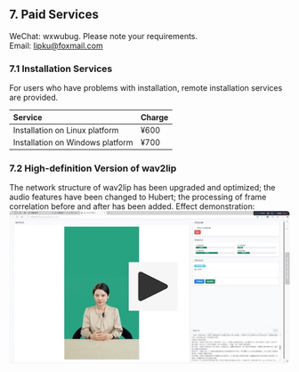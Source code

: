 ## 7. Paid Services

WeChat: wxwubug. Please note your requirements.  
Email: lipku@foxmail.com

### 7.1 Installation Services
For users who have problems with installation, remote installation services are provided.

| Service | Charge |
| :---- | :--- |
| Installation on Linux platform | ¥600 |
| Installation on Windows platform | ¥700 |

### 7.2 High-definition Version of wav2lip
The network structure of wav2lip has been upgraded and optimized; the audio features have been changed to Hubert; the processing of frame correlation before and after has been added. Effect demonstration:  
[![wav2lip](./assets/wav2lip.jpg)](https://www.bilibili.com/video/BV1scwBeyELA "High-definition wav2lip model")
